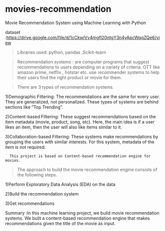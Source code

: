 # movies-recommendation
Movie Recommendation System using Machine Learning with Python


dataset :https://drive.google.com/file/d/1cCkwiVv4mgfl20ntgY3n4yApcWqqZQe6/view


>Libraries used: python, pandas ,Scikit-learn

>Recommendation systems :  are computer programs that suggest recommendations to users depending on a variety of criteria.
      OTT  like amazon prime, netflix , hotstar etc. use recommender systems to help their users find the right product or movie for them.
      
 > There are 3 types of recommendation systems.

1)Demographic Filtering: The recommendations are the same for every user. They are generalized, not personalized. These types of systems are behind sections like “Top Trending”.

2)Content-based Filtering: These suggest recommendations based on the item metadata (movie, product, song, etc). Here, the main idea is if a user likes an item, then the user will also like items similar to it.

3)Collaboration-based Filtering: These systems make recommendations by grouping the users with similar interests. For this system, metadata of the item is not required.    
      
      This project is based on Content-based recommendation engine for movies.


>The approach to build the movie recommendation engine consists of the following steps.

1)Perform Exploratory Data Analysis (EDA) on the data

2)Build the recommendation system

3)Get recommendations



Summary :In this machine learning project, we build movie recommendation systems. We built a content-based recommendation engine that makes recommendations given the title of the movie as input.
